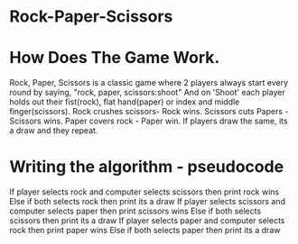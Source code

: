 # Rock-Paper-Scissors

# How Does The Game Work.
Rock, Paper, Scissors is a classic game where 2 players always start every round by saying, "rock, paper, scissors:shoot" And on 'Shoot' each player holds out their fist(rock), flat hand(paper) or index and middle finger(scissors). Rock crushes scissors- Rock wins. Scissors cuts Papers - Scissors wins. Paper covers rock - Paper win. If players draw the same, its a draw and they repeat.

# Writing the algorithm - pseudocode

If player selects rock and computer selects scissors then print rock wins
Else if both selects rock then print its a draw
If player selects scissors and computer selects paper then print scissors wins
Else if both selects scissors then print its a draw
If player selects paper and computer selects rock then print paper wins
Else if both selects paper then print its a draw
